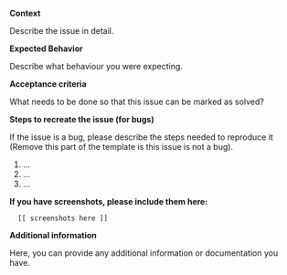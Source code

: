 **Context**

Describe the issue in detail.

**Expected Behavior**

Describe what behaviour you were expecting.

**Acceptance criteria**

What needs to be done so that this issue can be marked as solved?

**Steps to recreate the issue (for bugs)**

If the issue is a bug, please describe the steps needed to reproduce it (Remove this part of the template is this issue is not a bug).

  1. ...
  2. ...
  3. ...

**If you have screenshots, please include them here:**

      [[ screenshots here ]]

**Additional information**

Here, you can provide any additional information or documentation you have.

